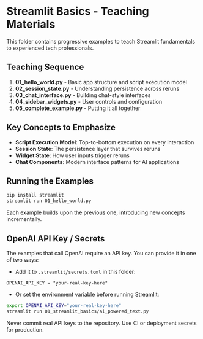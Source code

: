 # Streamlit Basics - Teaching Materials

This folder contains progressive examples to teach Streamlit fundamentals to experienced tech professionals.

## Teaching Sequence

1. **01_hello_world.py** - Basic app structure and script execution model
2. **02_session_state.py** - Understanding persistence across reruns
3. **03_chat_interface.py** - Building chat-style interfaces
4. **04_sidebar_widgets.py** - User controls and configuration
5. **05_complete_example.py** - Putting it all together

## Key Concepts to Emphasize

- **Script Execution Model**: Top-to-bottom execution on every interaction
- **Session State**: The persistence layer that survives reruns
- **Widget State**: How user inputs trigger reruns
- **Chat Components**: Modern interface patterns for AI applications

## Running the Examples

```bash
pip install streamlit
streamlit run 01_hello_world.py
```

Each example builds upon the previous one, introducing new concepts incrementally.

## OpenAI API Key / Secrets

The examples that call OpenAI require an API key. You can provide it in one of two ways:

- Add it to `.streamlit/secrets.toml` in this folder:

```
OPENAI_API_KEY = "your-real-key-here"
```

- Or set the environment variable before running Streamlit:

```bash
export OPENAI_API_KEY="your-real-key-here"
streamlit run 01_streamlit_basics/ai_powered_text.py
```

Never commit real API keys to the repository. Use CI or deployment secrets for production.